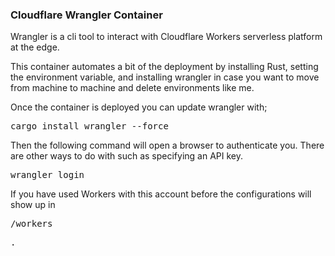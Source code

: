 <html>
<head>

<h3>Cloudflare Wrangler Container</h3>

<p>
Wrangler is a cli tool to interact with Cloudflare Workers serverless platform at the edge.
</p>

<p>
This container automates a bit of the deployment by installing Rust, setting the environment variable, and installing wrangler in case you want to move from machine to machine and delete environments like me.
</p>

<p>
Once the container is deployed you can update wrangler with;
</p>
<pre>cargo install wrangler --force</pre>

<p>
Then the following command will open a browser to authenticate you. There are other ways to do with such as specifying an API key.
</p>

<pre>wrangler login</pre>

<p>
If you have used Workers with this account before the configurations
will show up in <pre>/workers</p>.
</p>

</body>
</html>
